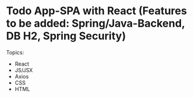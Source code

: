 # Todo App-SPA with React (Features to be added: Spring/Java-Backend, DB H2, Spring Security)
Topics:
- React
- JS/JSX
- Axios
- CSS
- HTML
